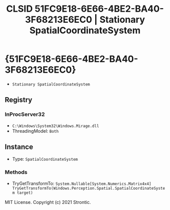 ﻿---
title: "CLSID 51FC9E18-6E66-4BE2-BA40-3F68213E6EC0 | Stationary SpatialCoordinateSystem"
excerpt: What is COM-Object CLSID 51FC9E18-6E66-4BE2-BA40-3F68213E6EC0?
---

# {51FC9E18-6E66-4BE2-BA40-3F68213E6EC0}

* `Stationary SpatialCoordinateSystem`

## Registry


### InProcServer32

* `C:\Windows\System32\Windows.Mirage.dll`
* ThreadingModel: `Both`

## Instance

* Type: `SpatialCoordinateSystem`

### Methods

* TryGetTransformTo: `System.Nullable[System.Numerics.Matrix4x4] TryGetTransformTo(Windows.Perception.Spatial.SpatialCoordinateSystem target)`

MIT License. Copyright (c) 2021 Strontic.


